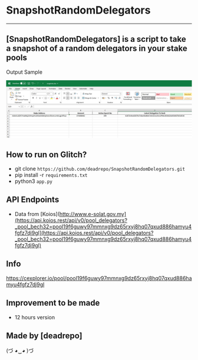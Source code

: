 # SnapshotRandomDelegators

-------------------

[SnapshotRandomDelegators] is a script to take a snapshot of a random delegators in your stake pools
-------------------

Output Sample

![](images/snapshot.jpg)


How to run on Glitch?
-------------------
- git clone `https://github.com/deadrepo/SnapshotRandomDelegators.git`
- pip install -r `requirements.txt`
- python3 `app.py`

API Endpoints
-------------------
- Data from [Koios](http://www.e-solat.gov.my](https://api.koios.rest/api/v0/pool_delegators?_pool_bech32=pool19f6guwy97mmnxg9dz65rxyj8hq07qxud886hamyu4fgfz7dj9gl](https://api.koios.rest/api/v0/pool_delegators?_pool_bech32=pool19f6guwy97mmnxg9dz65rxyj8hq07qxud886hamyu4fgfz7dj9gl)

Info
-------------------
https://cexplorer.io/pool/pool19f6guwy97mmnxg9dz65rxyj8hq07qxud886hamyu4fgfz7dj9gl

Improvement to be made
-------------------
- 12 hours version

Made by [deadrepo]
-------------------

(づ ◕‿◕ )づ
